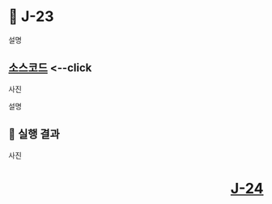 # 📖 J-23
설명

[소스코드](./J20_1.java) <--click
---

사진

설명

📘 실행 결과
---

사진

# <p align="right">[J-24](./J_24.md)</p>
